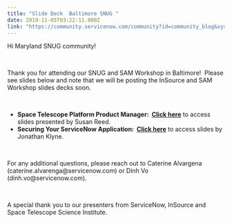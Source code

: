```yaml
---
title: "Slide Deck  Baltimore SNUG "
date: 2019-11-05T03:22:11.000Z
link: "https://community.servicenow.com/community?id=community_blog&sys_id=7c1b59abdb780c9023f4a345ca9619c2"
---
```

<p>Hi Maryland SNUG community! </p>
<p> </p>
<p>Thank you for attending our SNUG and SAM Workshop in Baltimore!  Please see slides below and note that we will be posting the InSource and SAM Workshop slides decks soon. </p>
<p> </p>
<ul><li><strong>Space Telescope Platform Product Manager:  <a href="https://servicenow-my.sharepoint.com/:b:/p/dinh_vo/EW20C-1v_bJAqxt9JSN6GDkB0v0ux5Ie-F_azCP_5EcPNg?e&#61;5CuftJ" rel="nofollow">Click here</a></strong> to access slides presented by Susan Reed.</li><li><strong>Securing Your ServiceNow Application:  <a href="https://servicenow-my.sharepoint.com/:b:/r/personal/dinh_vo_servicenow_com/Documents/SNUG%20Maryland%20Slide%20Deck/Securing%20Your%20ServiceNow%20App%20SNUG%2010-24-2019.pdf?csf&#61;1&amp;e&#61;ZmYVGT" rel="nofollow">Click here</a></strong> to access slides by Jonathan Klyne. </li></ul>
<p> </p>
<p>For any additional questions, please reach out to Caterine Alvargena (caterine.alvarenga&#64;servicenow.com) or Dinh Vo (dinh.vo&#64;servicenow.com). </p>
<p> </p>
<p>A special thank you to our presenters from ServiceNow, InSource and Space Telescope Science Institute. </p>
